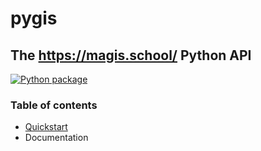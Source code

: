 # pygis
## The <https://magis.school/> Python API

[![Python package](https://github.com/StoppedwummPython/pygis/actions/workflows/python-package.yml/badge.svg)](https://github.com/StoppedwummPython/pygis/actions/workflows/python-package.yml)

### Table of contents
- [Quickstart](/pygis/quickstart)
- Documentation
